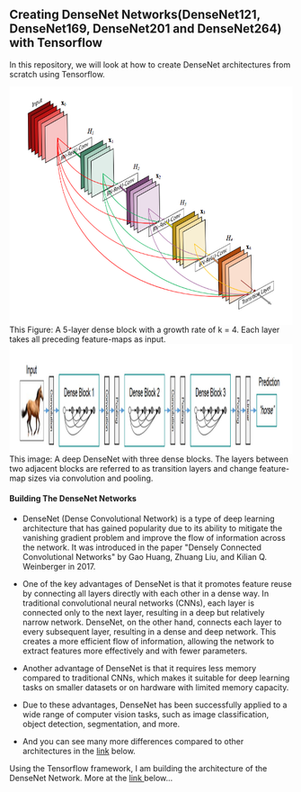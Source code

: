 ## Creating DenseNet Networks(DenseNet121, DenseNet169, DenseNet201 and DenseNet264) with Tensorflow
In this repository, we will look at how to create DenseNet architectures from scratch using Tensorflow.

<div style="display: flex; flex-direction: column; align-items: center;">
    <img src="images/DenseNet_layers.png" style="width:604px;height:423px;" />
</div>
This Figure: A 5-layer dense block with a growth rate of k = 4. Each layer takes all preceding feature-maps as input.

<div style="display: flex; flex-direction: column; align-items: center;">
    <img src="images/A_deep_DenseNet_with_three_dense_blocks.jpg" style="width:1280px;height:196px;" />
</div>
This image: A deep DenseNet with three dense blocks. The layers between two adjacent blocks are referred to as transition layers and change feature-map sizes via convolution and pooling.

#### Building The DenseNet Networks

- DenseNet (Dense Convolutional Network) is a type of deep learning architecture that has gained popularity due to its ability to mitigate the vanishing gradient problem and improve the flow of information across the network. It was introduced in the paper "Densely Connected Convolutional Networks" by Gao Huang, Zhuang Liu, and Kilian Q. Weinberger in 2017.

- One of the key advantages of DenseNet is that it promotes feature reuse by connecting all layers directly with each other in a dense way. In traditional convolutional neural networks (CNNs), each layer is connected only to the next layer, resulting in a deep but relatively narrow network. DenseNet, on the other hand, connects each layer to every subsequent layer, resulting in a dense and deep network. This creates a more efficient flow of information, allowing the network to extract features more effectively and with fewer parameters.

- Another advantage of DenseNet is that it requires less memory compared to traditional CNNs, which makes it suitable for deep learning tasks on smaller datasets or on hardware with limited memory capacity.

- Due to these advantages, DenseNet has been successfully applied to a wide range of computer vision tasks, such as image classification, object detection, segmentation, and more.

- And you can see many more differences compared to other architectures in the <a href= "https://arxiv.org/pdf/1608.06993.pdf">link</a> below.

Using the Tensorflow framework, I am building the architecture of the DenseNet Network. More at the <a href= "https://github.com/makhmudjumanazarov/Densely-Connected-Convolutional-Networks-via-Tensorflow-Keras-from-scratch/blob/main/DenseNet%20Networks.ipynb">link </a> below...

